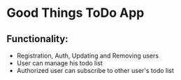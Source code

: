 # Good Things ToDo App

## Functionality:

- Registration, Auth, Updating and Removing users
- User can manage his todo list
- Authorized user can subscribe to other user's todo list
